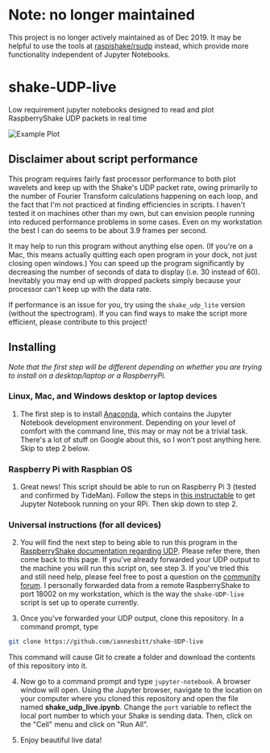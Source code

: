 # Note: no longer maintained

This project is no longer actively maintained as of Dec 2019. It may be helpful to use the tools at [raspishake/rsudp](https://github.com/raspishake/rsudp) instead, which provide more functionality independent of Jupyter Notebooks.

# shake-UDP-live
Low requirement jupyter notebooks designed to read and plot RaspberryShake UDP packets in real time

![Example Plot](img.gif)

## Disclaimer about script performance

This program requires fairly fast processor performance to both plot wavelets and keep up with the Shake's UDP packet rate, owing primarily to the number of Fourier Transform calculations happening on each loop, and the fact that I'm not practiced at finding efficiencies in scripts. I haven't tested it on machines other than my own, but can envision people running into reduced performance problems in some cases. Even on my workstation the best I can do seems to be about 3.9 frames per second.

It may help to run this program without anything else open. (If you're on a Mac, this means actually quitting each open program in your dock, not just closing open windows.) You can speed up the program significantly by decreasing the number of seconds of data to display (i.e. 30 instead of 60). Inevitably you may end up with dropped packets simply because your processor can't keep up with the data rate.

If performance is an issue for you, try using the `shake_udp_lite` version (without the spectrogram). If you can find ways to make the script more efficient, please contribute to this project!

## Installing

*Note that the first step will be different depending on whether you are trying to install on a desktop/laptop or a RaspberryPi.*

### Linux, Mac, and Windows desktop or laptop devices

1. The first step is to install [Anaconda](https://www.anaconda.com/download), which contains the Jupyter Notebook development environment. Depending on your level of comfort with the command line, this may or may not be a trivial task. There's a lot of stuff on Google about this, so I won't post anything here. Skip to step 2 below.

### Raspberry Pi with Raspbian OS

1. Great news! This script should be able to run on Raspberry Pi 3 (tested and confirmed by TideMan). Follow the steps in [this instructable](https://www.instructables.com/id/Jupyter-Notebook-on-Raspberry-Pi/) to get Jupyter Notebook running on your RPi. Then skip down to step 2.

### Universal instructions (for all devices)

2. You will find the next step to being able to run this program in the [RaspberryShake documentation regarding UDP](https://manual.raspberryshake.org/udp.html#udp). Please refer there, then come back to this page. If you've already forwarded your UDP output to the machine you will run this script on, see step 3. If you've tried this and still need help, please feel free to post a question on the [community forum](https://groups.google.com/forum/#!forum/raspberryshake). I personally forwarded data from a remote RaspberryShake to port 18002 on my workstation, which is the way the `shake-UDP-live` script is set up to operate currently.

3. Once you've forwarded your UDP output, clone this repository. In a command prompt, type

```bash
git clone https://github.com/iannesbitt/shake-UDP-live
```
This command will cause Git to create a folder and download the contents of this repository into it.

4. Now go to a command prompt and type `jupyter-notebook`. A browser window will open. Using the Jupyter browser, navigate to the location on your computer where you cloned this repository and open the file named **shake_udp_live.ipynb**. Change the `port` variable to reflect the local port number to which your Shake is sending data. Then, click on the "Cell" menu and click on "Run All".

5. Enjoy beautiful live data!
